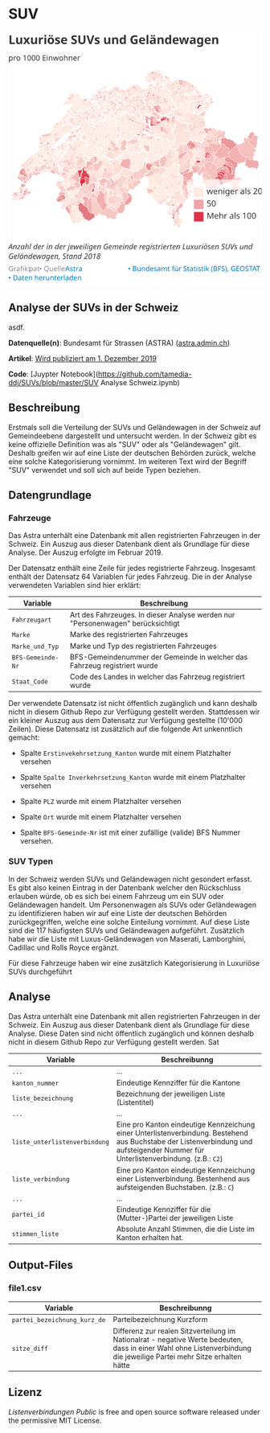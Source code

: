 # SUV



![SUV](SUV_lux_CH.svg)

## Analyse der SUVs in der Schweiz

asdf.

**Datenquelle(n)**: Bundesamt für Strassen (ASTRA) ([astra.admin.ch](https://www.astra.admin.ch/astra/de/home.html))

**Artikel**: [Wird publiziert am 1. Dezember 2019](https://www.tagesanzeiger.ch/)

**Code**: [Juypter Notebook](https://github.com/tamedia-ddj/SUVs/blob/master/SUV Analyse Schweiz.ipynb)



## Beschreibung

Erstmals soll die Verteilung der SUVs und Geländewagen in der Schweiz auf Gemeindeebene dargestellt und untersucht werden. In der Schweiz gibt es keine offizielle Definition was als "SUV" oder als "Geländewagen" gilt. Deshalb greifen wir auf eine Liste der deutschen Behörden zurück, welche eine solche Kategorisierung vornimmt. Im weiteren Text wird der Begriff "SUV" verwendet und soll sich auf beide Typen beziehen. 

## Datengrundlage

### Fahrzeuge

Das Astra unterhält eine Datenbank mit allen registrierten Fahrzeugen in der Schweiz. Ein Auszug aus dieser Datenbank dient als Grundlage für diese Analyse. Der Auszug erfolgte im Februar 2019.

Der Datensatz enthält eine Zeile für jedes registrierte Fahrzeug. Insgesamt enthält der Datensatz 64 Variablen für jedes Fahrzeug. Die in der Analyse verwendeten Variablen sind hier erklärt:

| Variable          | Beschreibung                                                 |
| ----------------- | ------------------------------------------------------------ |
| `Fahrzeugart`     | Art des Fahrzeuges. In dieser Analyse werden nur "Personenwagen" berücksichtigt |
| `Marke`           | Marke des registrierten Fahrzeuges                           |
| `Marke_und_Typ`   | Marke und Typ des registrierten Fahrzeuges                   |
| `BFS-Gemeinde-Nr` | BFS-Gemeindenummer der Gemeinde in welcher das Fahrzeug registriert wurde |
| `Staat_Code`      | Code des Landes in welcher das Fahrzeug registriert wurde    |

Der verwendete Datensatz ist nicht öffentlich zugänglich und kann deshalb nicht in diesem Github Repo zur Verfügung gestellt werden. Stattdessen wir ein kleiner Auszug aus dem Datensatz zur Verfügung gestellte (10'000 Zeilen). Diese Datensatz ist zusätzlich auf die folgende Art unkenntlich gemacht:

- Spalte `Erstinvekehrsetzung_Kanton` wurde mit einem Platzhalter versehen
- Spalte `Spalte Inverkehrsetzung_Kanton` wurde mit einem Platzhalter versehen
- Spalte `PLZ` wurde mit einem Platzhalter versehen
- Spalte `Ort` wurde mit einem Platzhalter versehen

- Spalte `BFS-Gemeinde-Nr` ist mit einer zufällige (valide) BFS Nummer versehen.



### SUV Typen

In der Schweiz werden SUVs und Geländewagen nicht gesondert erfasst. Es gibt also keinen Eintrag in der Datenbank welcher den Rückschluss erlauben würde, ob es sich bei einem Fahrzeug um ein SUV oder Geländewagen handelt. Um Personenwagen als SUVs oder Geländewagen zu identifizieren haben wir auf eine Liste der deutschen Behörden zurückgegriffen, welche eine solche Einteilung vornimmt. Auf diese Liste sind die 117 häufigsten SUVs und Geländewagen aufgeführt. Zusätzlich habe wir die Liste mit Luxus-Geländewagen von Maserati, Lamborghini, Cadillac und Rolls Royce ergänzt.

Für diese Fahrzeuge haben wir eine zusätzlich Kategorisierung in Luxuriöse SUVs durchgeführt

## Analyse

Das Astra unterhält eine Datenbank mit allen registrierten Fahrzeugen in der Schweiz. Ein Auszug aus dieser Datenbank dient als Grundlage für diese Analyse. Diese Daten sind nicht öffentlich zugänglich und können deshalb nicht in diesem Github Repo zur Verfügung gestellt werden. Sat

| Variable                       | Beschreibunng                                                |
| ------------------------------ | ------------------------------------------------------------ |
| `...`                          | ...                                                          |
| `kanton_nummer `               | Eindeutige Kennziffer für die Kantone                        |
| `liste_bezeichnung `           | Bezeichnung der jeweiligen Liste (Listentitel)               |
| `...`                          | ...                                                          |
| `liste_unterlistenverbindung ` | Eine pro Kanton eindeutige Kennzeichung einer Unterlistenverbindung. Bestehend aus Buchstabe der Listenverbindung und aufsteigender Nummer für Unterlistenverbindung. (z.B.: `C2`) |
| `liste_verbindung `            | Eine pro Kanton eindeutige Kennzeichung einer Listenverbindung. Bestenhend aus aufsteigenden Buchstaben. (z.B.: `C`) |
| `...`                          | ...                                                          |
| `partei_id `                   | Eindeutige Kennziffer für die (Mutter-)Partei der jeweiligen Liste |
| `stimmen_liste `               | Absolute Anzahl Stimmen, die die Liste im Kanton erhalten hat. |



## Output-Files

### file1.csv

| Variable                      | Beschreibunng                                                |
| ----------------------------- | ------------------------------------------------------------ |
| `partei_bezeichnung_kurz_de ` | Parteibezeichnung Kurzform                                   |
| `sitze_diff `                 | Differenz zur realen Sitzverteilung im Nationalrat - negative Werte bedeuten, dass in einer Wahl ohne Listenverbindung die jeweilige Partei mehr Sitze erhalten hätte |



## Lizenz

*Listenverbindungen Public* is free and open source software released under the permissive MIT License.

```

```
